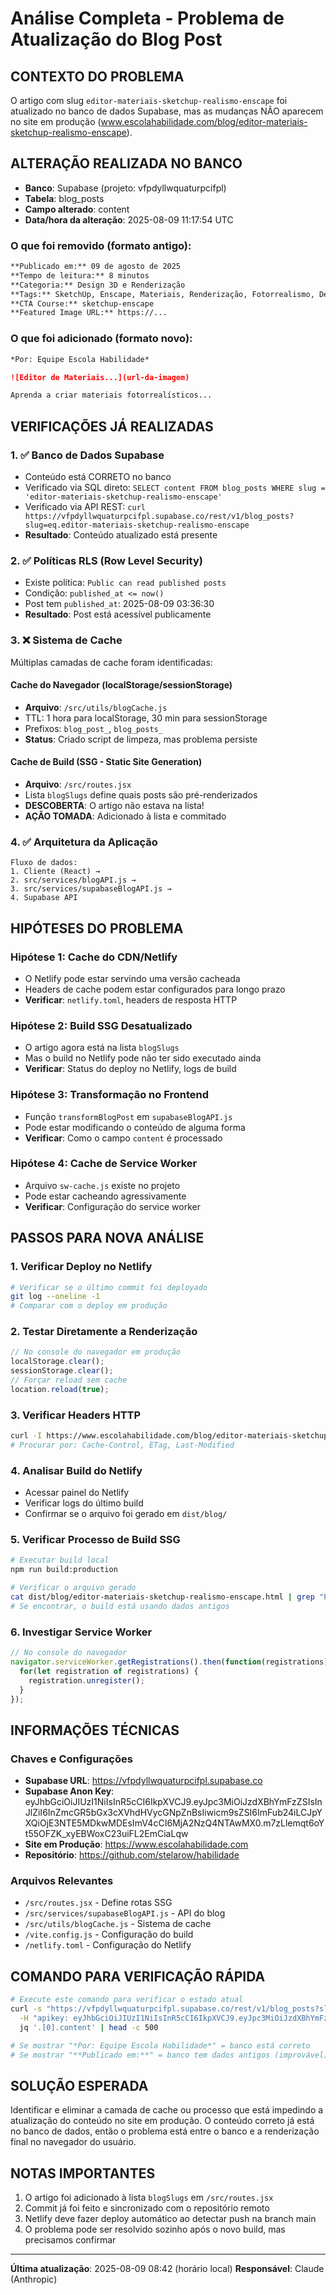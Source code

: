 # Análise Completa - Problema de Atualização do Blog Post

## CONTEXTO DO PROBLEMA
O artigo com slug `editor-materiais-sketchup-realismo-enscape` foi atualizado no banco de dados Supabase, mas as mudanças NÃO aparecem no site em produção (www.escolahabilidade.com/blog/editor-materiais-sketchup-realismo-enscape).

## ALTERAÇÃO REALIZADA NO BANCO
- **Banco**: Supabase (projeto: vfpdyllwquaturpcifpl)
- **Tabela**: blog_posts
- **Campo alterado**: content
- **Data/hora da alteração**: 2025-08-09 11:17:54 UTC

### O que foi removido (formato antigo):
```markdown
**Publicado em:** 09 de agosto de 2025
**Tempo de leitura:** 8 minutos
**Categoria:** Design 3D e Renderização
**Tags:** SketchUp, Enscape, Materiais, Renderização, Fotorrealismo, Design 3D
**CTA Course:** sketchup-enscape
**Featured Image URL:** https://...
```

### O que foi adicionado (formato novo):
```markdown
*Por: Equipe Escola Habilidade*

![Editor de Materiais...](url-da-imagem)

Aprenda a criar materiais fotorrealísticos...
```

## VERIFICAÇÕES JÁ REALIZADAS

### 1. ✅ Banco de Dados Supabase
- Conteúdo está CORRETO no banco
- Verificado via SQL direto: `SELECT content FROM blog_posts WHERE slug = 'editor-materiais-sketchup-realismo-enscape'`
- Verificado via API REST: `curl https://vfpdyllwquaturpcifpl.supabase.co/rest/v1/blog_posts?slug=eq.editor-materiais-sketchup-realismo-enscape`
- **Resultado**: Conteúdo atualizado está presente

### 2. ✅ Políticas RLS (Row Level Security)
- Existe política: `Public can read published posts`
- Condição: `published_at <= now()`
- Post tem `published_at`: 2025-08-09 03:36:30
- **Resultado**: Post está acessível publicamente

### 3. ❌ Sistema de Cache
Múltiplas camadas de cache foram identificadas:

#### Cache do Navegador (localStorage/sessionStorage)
- **Arquivo**: `/src/utils/blogCache.js`
- TTL: 1 hora para localStorage, 30 min para sessionStorage
- Prefixos: `blog_post_`, `blog_posts_`
- **Status**: Criado script de limpeza, mas problema persiste

#### Cache de Build (SSG - Static Site Generation)
- **Arquivo**: `/src/routes.jsx`
- Lista `blogSlugs` define quais posts são pré-renderizados
- **DESCOBERTA**: O artigo não estava na lista!
- **AÇÃO TOMADA**: Adicionado à lista e commitado

### 4. ✅ Arquitetura da Aplicação
```
Fluxo de dados:
1. Cliente (React) → 
2. src/services/blogAPI.js → 
3. src/services/supabaseBlogAPI.js → 
4. Supabase API
```

## HIPÓTESES DO PROBLEMA

### Hipótese 1: Cache do CDN/Netlify
- O Netlify pode estar servindo uma versão cacheada
- Headers de cache podem estar configurados para longo prazo
- **Verificar**: `netlify.toml`, headers de resposta HTTP

### Hipótese 2: Build SSG Desatualizado
- O artigo agora está na lista `blogSlugs`
- Mas o build no Netlify pode não ter sido executado ainda
- **Verificar**: Status do deploy no Netlify, logs de build

### Hipótese 3: Transformação no Frontend
- Função `transformBlogPost` em `supabaseBlogAPI.js`
- Pode estar modificando o conteúdo de alguma forma
- **Verificar**: Como o campo `content` é processado

### Hipótese 4: Cache de Service Worker
- Arquivo `sw-cache.js` existe no projeto
- Pode estar cacheando agressivamente
- **Verificar**: Configuração do service worker

## PASSOS PARA NOVA ANÁLISE

### 1. Verificar Deploy no Netlify
```bash
# Verificar se o último commit foi deployado
git log --oneline -1
# Comparar com o deploy em produção
```

### 2. Testar Diretamente a Renderização
```javascript
// No console do navegador em produção
localStorage.clear();
sessionStorage.clear();
// Forçar reload sem cache
location.reload(true);
```

### 3. Verificar Headers HTTP
```bash
curl -I https://www.escolahabilidade.com/blog/editor-materiais-sketchup-realismo-enscape
# Procurar por: Cache-Control, ETag, Last-Modified
```

### 4. Analisar Build do Netlify
- Acessar painel do Netlify
- Verificar logs do último build
- Confirmar se o arquivo foi gerado em `dist/blog/`

### 5. Verificar Processo de Build SSG
```bash
# Executar build local
npm run build:production

# Verificar o arquivo gerado
cat dist/blog/editor-materiais-sketchup-realismo-enscape.html | grep "Publicado em"
# Se encontrar, o build está usando dados antigos
```

### 6. Investigar Service Worker
```javascript
// No console do navegador
navigator.serviceWorker.getRegistrations().then(function(registrations) {
  for(let registration of registrations) {
    registration.unregister();
  }
});
```

## INFORMAÇÕES TÉCNICAS

### Chaves e Configurações
- **Supabase URL**: https://vfpdyllwquaturpcifpl.supabase.co
- **Supabase Anon Key**: eyJhbGciOiJIUzI1NiIsInR5cCI6IkpXVCJ9.eyJpc3MiOiJzdXBhYmFzZSIsInJlZiI6InZmcGR5bGx3cXVhdHVycGNpZnBsIiwicm9sZSI6ImFub24iLCJpYXQiOjE3NTE5MDkwMDEsImV4cCI6MjA2NzQ4NTAwMX0.m7zLlemqt6oYt55OFZK_xyEBWoxC23uiFL2EmCiaLqw
- **Site em Produção**: https://www.escolahabilidade.com
- **Repositório**: https://github.com/stelarow/habilidade

### Arquivos Relevantes
- `/src/routes.jsx` - Define rotas SSG
- `/src/services/supabaseBlogAPI.js` - API do blog
- `/src/utils/blogCache.js` - Sistema de cache
- `/vite.config.js` - Configuração do build
- `/netlify.toml` - Configuração do Netlify

## COMANDO PARA VERIFICAÇÃO RÁPIDA
```bash
# Execute este comando para verificar o estado atual
curl -s "https://vfpdyllwquaturpcifpl.supabase.co/rest/v1/blog_posts?slug=eq.editor-materiais-sketchup-realismo-enscape&select=content" \
  -H "apikey: eyJhbGciOiJIUzI1NiIsInR5cCI6IkpXVCJ9.eyJpc3MiOiJzdXBhYmFzZSIsInJlZiI6InZmcGR5bGx3cXVhdHVycGNpZnBsIiwicm9sZSI6ImFub24iLCJpYXQiOjE3NTE5MDkwMDEsImV4cCI6MjA2NzQ4NTAwMX0.m7zLlemqt6oYt55OFZK_xyEBWoxC23uiFL2EmCiaLqw" | \
  jq '.[0].content' | head -c 500

# Se mostrar "*Por: Equipe Escola Habilidade*" = banco está correto
# Se mostrar "**Publicado em:**" = banco tem dados antigos (improvável)
```

## SOLUÇÃO ESPERADA
Identificar e eliminar a camada de cache ou processo que está impedindo a atualização do conteúdo no site em produção. O conteúdo correto já está no banco de dados, então o problema está entre o banco e a renderização final no navegador do usuário.

## NOTAS IMPORTANTES
1. O artigo foi adicionado à lista `blogSlugs` em `/src/routes.jsx`
2. Commit já foi feito e sincronizado com o repositório remoto
3. Netlify deve fazer deploy automático ao detectar push na branch main
4. O problema pode ser resolvido sozinho após o novo build, mas precisamos confirmar

---
**Última atualização**: 2025-08-09 08:42 (horário local)
**Responsável**: Claude (Anthropic)
